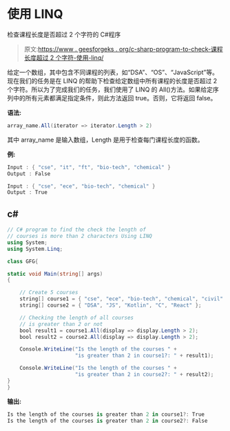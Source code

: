 # 使用 LINQ

检查课程长度是否超过 2 个字符的 C#程序

> 原文:[https://www . geesforgeks . org/c-sharp-program-to-check-课程长度超过 2 个字符-使用-linq/](https://www.geeksforgeeks.org/c-sharp-program-to-check-the-length-of-courses-is-more-than-2-characters-using-linq/)

给定一个数组，其中包含不同课程的列表，如“DSA”、“OS”、“JavaScript”等。现在我们的任务是在 LINQ 的帮助下检查给定数组中所有课程的长度是否超过 2 个字符。所以为了完成我们的任务，我们使用了 LINQ 的 All()方法。如果给定序列中的所有元素都满足指定条件，则此方法返回 true。否则，它将返回 false。

**语法:**

```cs
array_name.All(iterator => iterator.Length > 2)
```

其中 array_name 是输入数组，Length 是用于检查每门课程长度的函数。

**例:**

```cs
Input : { "cse", "it", "ft", "bio-tech", "chemical" }
Output : False

Input : { "cse", "ece", "bio-tech", "chemical" }
Output : True
```

## c#

```cs
// C# program to find the check the length of
// courses is more than 2 characters Using LINQ
using System;
using System.Linq;

class GFG{

static void Main(string[] args)
{

    // Create 5 courses
    string[] course1 = { "cse", "ece", "bio-tech", "chemical", "civil" };
    string[] course2 = { "DSA", "JS", "Kotlin", "C", "React" };

    // Checking the length of all courses 
    // is greater than 2 or not
    bool result1 = course1.All(display => display.Length > 2);
    bool result2 = course2.All(display => display.Length > 2);

    Console.WriteLine("Is the length of the courses " +
                      "is greater than 2 in course1?: " + result1);

    Console.WriteLine("Is the length of the courses " +
                      "is greater than 2 in course2?: " + result2);
}
}
```

**输出:**

```cs
Is the length of the courses is greater than 2 in course1?: True
Is the length of the courses is greater than 2 in course2?: False
```